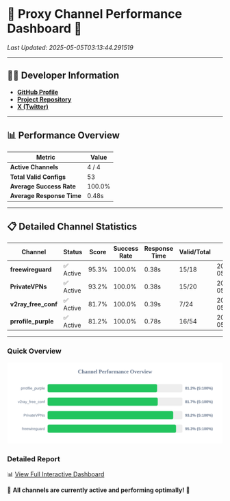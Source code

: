 # 🌟 Proxy Channel Performance Dashboard 🌟

_Last Updated: 2025-05-05T03:13:44.291519_

---

## 👩‍💻 Developer Information

- **[GitHub Profile](https://github.com/4n0nymou3)**  
- **[Project Repository](https://github.com/4n0nymou3/multi-proxy-config-fetcher)**  
- **[X (Twitter)](https://x.com/4n0nymou3)**  

---

## 📊 Performance Overview

| Metric                | Value       |
|-----------------------|-------------|
| **Active Channels**   | 4 / 4       |
| **Total Valid Configs** | 53          |
| **Average Success Rate** | 100.0%      |
| **Average Response Time** | 0.48s       |

---

## 📋 Detailed Channel Statistics

| Channel          | Status     | Score  | Success Rate | Response Time | Valid/Total | Last Success               |
|------------------|------------|--------|--------------|---------------|-------------|----------------------------|
| **freewireguard**  | ✅ Active  | 95.3%  | 100.0% | 0.38s         | 15/18       | 2025-05-05T03:13:44.289707 |
| **PrivateVPNs**  | ✅ Active  | 93.2%  | 100.0% | 0.38s         | 15/20       | 2025-05-05T03:13:43.877518 |
| **v2ray_free_conf**  | ✅ Active  | 81.7%  | 100.0% | 0.39s         | 7/24       | 2025-05-05T03:13:43.468038 |
| **prrofile_purple**  | ✅ Active  | 81.2%  | 100.0% | 0.78s         | 16/54       | 2025-05-05T03:13:43.014960 |

---

### Quick Overview
<div align="center">
  <a href="https://raw.githubusercontent.com/nullluser/NullRepo/refs/heads/main/assets/channel_stats_chart.svg">
    <img src="https://raw.githubusercontent.com/nullluser/NullRepo/refs/heads/main/assets/channel_stats_chart.svg" alt="Source Performance Statistics" width="800">
  </a>
</div>

### Detailed Report
📊 [View Full Interactive Dashboard](https://htmlpreview.github.io/?https://github.com/nullluser/NullRepo/blob/main/assets/performance_report.html)

🎉 **All channels are currently active and performing optimally!** 🎉
